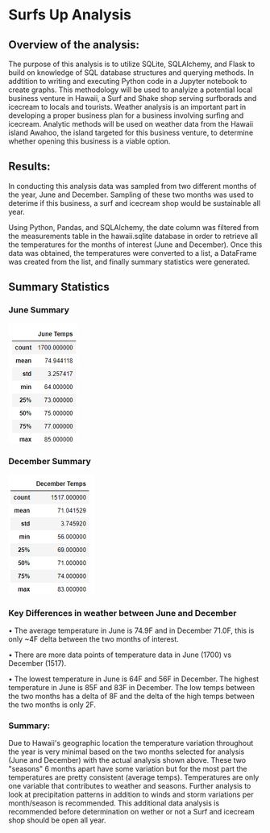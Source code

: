 # Surfs Up Analysis

## Overview of the analysis:

The purpose of this analysis is to utilize SQLite, SQLAlchemy, and Flask to build on knowledge of SQL database structures and querying methods. In addtition to writing and executing Python code in a Jupyter notebook to create graphs. This methodology will be used to analyize a potential local business venture in Hawaii, a Surf and Shake shop serving surfborads and icecream to locals and tourists. Weather analysis is an important part in developing a proper business plan for a business involving surfing and icecream. Analytic methods will be used on weather data from the Hawaii island Awahoo, the island targeted for this business venture, to determine whether opening this business is a viable option.


## Results:

In conducting this analysis data was sampled from two different months of the year, June and December. Sampling of these two months was used to deterime if this business, a surf and icecream shop would be sustainable all year.


Using Python, Pandas, and SQLAlchemy, the date column was filtered from the measurements table in the hawaii.sqlite database in order to retrieve all the temperatures for the months of interest (June and December). Once this data was obtained, the temperatures were converted to a list,  a DataFrame was created from the list, and finally summary statistics were generated.

## Summary Statistics

### June Summary

![June Temps Summary](https://github.com/y2k600f4/surfs_up/blob/main/june_temps.png)

### December Summary

![December Temps Summary](https://github.com/y2k600f4/surfs_up/blob/main/dec_temps.png)

### Key Differences in weather between June and December
•	The average temperature in June is 74.9F and in December 71.0F, this is only ~4F delta between the two months of interest.

•	There are more data points of temperature data in June (1700) vs December (1517).

•	The lowest temperature in June is 64F and 56F in December. The highest temperature in June is 85F and 83F in December. The low temps between the two months has a delta of 8F and the delta of the high temps between the two months is only 2F.


### Summary:

Due to Hawaii's geographic location the temperature variation throughout the year is very minimal based on the two months selected for analysis (June and December) with the actual analysis shown above. These two "seasons" 6 months apart have some variation but for the most part the temperatures are pretty consistent (average temps). Temperatures are only one variable that contributes to weather and seasons. Further analysis to look at precipitation patterns in addition to winds and storm variations per month/season is recommended. This additional data analysis is recommended before determination on wether or not a Surf and icecream shop should be open all year.







